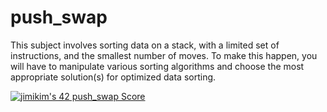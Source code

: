 # push_swap

This subject involves sorting data on a stack, with a limited set of instructions, and the smallest number of moves. 
To make this happen, you will have to manipulate various sorting algorithms and choose the most appropriate solution(s) for optimized data sorting.

[![jimikim's 42 push_swap Score](https://badge42.vercel.app/api/v2/cl3b4h31x003009l68s3xlbvw/project/2234869)](https://github.com/JaeSeoKim/badge42)
